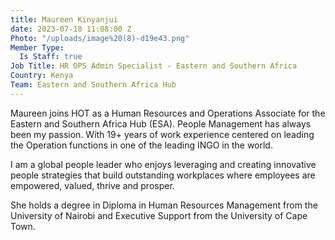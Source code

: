 ```yaml
---
title: Maureen Kinyanjui
date: 2023-07-18 11:08:00 Z
Photo: "/uploads/image%20(8)-d19e43.png"
Member Type:
  Is Staff: true
Job Title: HR OPS Admin Specialist - Eastern and Southern Africa
Country: Kenya
Team: Eastern and Southern Africa Hub
---
```


Maureen joins HOT as a Human Resources and Operations Associate for the Eastern and Southern Africa Hub (ESA). People Management has always been my passion. With 19+ years of work experience centered on leading the Operation functions in one of the leading INGO in the world. 

I am a global people leader who enjoys leveraging and creating innovative people strategies that build outstanding workplaces where employees are empowered, valued, thrive and prosper.

She holds a degree in Diploma in Human Resources Management from the University of Nairobi and Executive Support from the University of Cape Town.